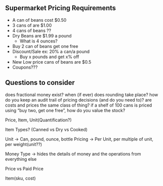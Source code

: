 ## Supermarket Pricing Requirements

- A can of beans cost $0.50
- 3 cans of are $1.00
- 4 cans of beans ??
- Dry Beans are $1.99 a pound
  - What is 4 ounces?
- Buy 2 can of beans get one free
- Discount/Sale ex: 20% a can/a pound
  - Buy x pounds and get x% off
- New Low price cans of beans are $0.5
- Coupons???

## Questions to consider
  does fractional money exist?
  when (if ever) does rounding take place?
  how do you keep an audit trail of pricing decisions (and do you need to)?
  are costs and prices the same class of thing?
  if a shelf of 100 cans is priced using “buy two, get one free”, how do you value the stock?



Price, Item, Unit(Quantification?)


Item Types? (Canned vs Dry vs Cooked)


Unit -> Can, pound, ounce, bottle
Pricing -> Per Unit, per multiple of unit, per weight(unit??)

Money Type -> hides the details of money and the operations from everything else

Price vs Paid Price


Item(sku, cost)